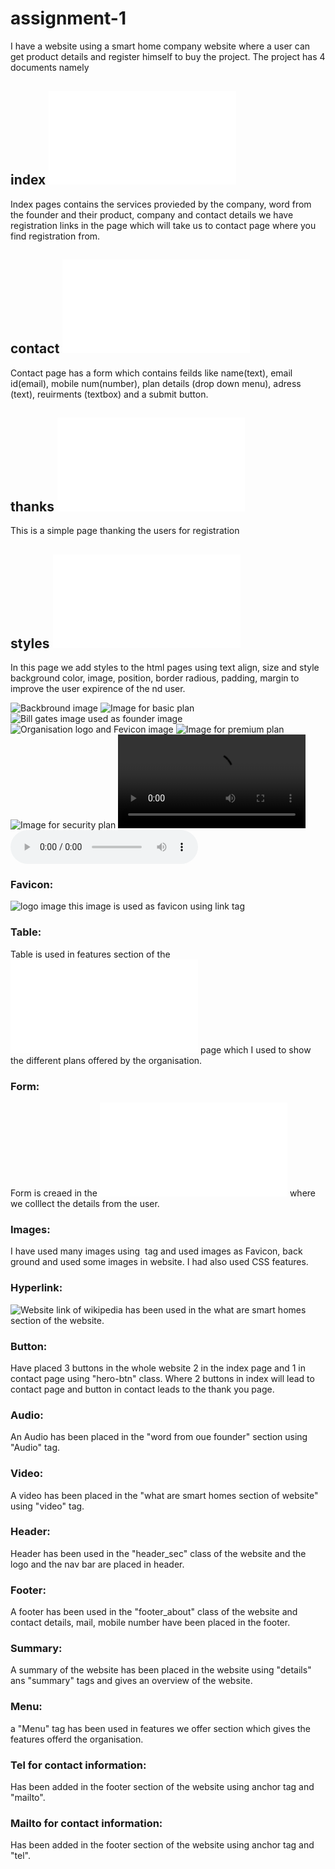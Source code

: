 # assignment-1
I have a website using a smart home company website where a user can get product details and register himself to buy the project. The project has 4 documents namely 

## index ![index page](index.html)
Index pages contains the services provieded by the company, word from the founder and their product, company and contact details we have registration links in the page which will take us to contact page where you find registration from.

## contact ![registration form](contact.html)
Contact page has a form which contains feilds like name(text), email id(email), mobile num(number), plan details (drop down menu), adress (text), reuirments (textbox) and a submit button.

## thanks ![thank you page](thanks.html)
This is a simple page thanking the users for registration

## styles ![styles page](styles.css)
In this page we add styles to the html pages using text align, size and style background color, image, position, border radious, padding, margin to improve the user expirence of the nd user.

<!--- The images, audio, viedo resources and the website link are mentioned below  --->
![Backbround image](images/background.jpeg)
![Image for basic plan](images/basic%20plan.webp)
![Bill gates image used as founder image](images/Founder.webp)
![Organisation logo and Fevicon image](images/logo.jpeg)
![Image for premium plan](images/premium%20services.webp)
![Image for security plan](images/security%20systems.webp)
![Video](images/What%20are%20smart%20homes_.mp4)
![Audio](images/What%20is%20a%20Smart%20Home%20or%20Smart%20Building_.mp3)


<!--- The tags used in HTML are listed below --->

### Favicon: 
![logo image](images/logo.jpeg) this image is used as favicon using link tag

### Table: 
Table is used in features section of the ![index page](index.html) page which I used to show the different plans offered by the organisation.

### Form: 
Form is creaed in the ![registration form](contact.html) where we colllect the details from the user.

### Images: 
I have used many images using <img> tag and used images as Favicon, back ground and used some images in website. I had also used CSS features.

### Hyperlink: 
![Website link of wikipedia](https://en.wikipedia.org/wiki/Home_automation) has been used in the what are smart homes section of the website.

### Button:
Have placed 3 buttons in the whole website 2 in the index page and 1 in contact page using "hero-btn" class. Where 2 buttons in index will lead to contact page and button in contact leads to the thank you page.

### Audio:
An Audio has been placed in the "word from oue founder" section using "Audio" tag.

### Video:
A video has been placed in the "what are smart homes section of website" using "video" tag.

### Header:
Header has been used in the "header_sec" class of the website and the logo and the nav bar are placed in header.

### Footer:
A footer has been used in the "footer_about" class of the website and contact details, mail, mobile number have been placed in the footer.

### Summary:
A summary of the website has been placed in the website using "details" ans "summary" tags and gives an overview of the website.

### Menu:
a "Menu" tag has been used in features we offer section which gives the features offerd the organisation.

### Tel for contact information:
Has been added in the footer section of the website using anchor tag and "mailto".

### Mailto for contact information:
Has been added in the footer section of the website using anchor tag and "tel".

